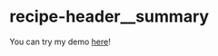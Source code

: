 # recipe-header__summary
You can try my demo [here]( https://samersenbol.github.io/recipe-header__summary/)!
